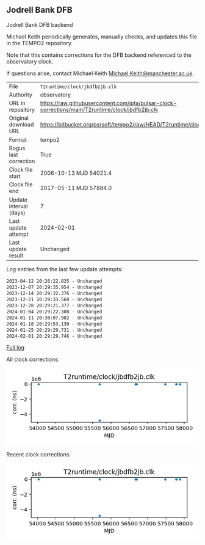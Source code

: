 
## Jodrell Bank DFB

Jodrell Bank DFB backend

Michael Keith periodically generates, manually checks, and updates
this file in the TEMPO2 repository.

Note that this contains corrections for the DFB backend referenced
to the observatory clock.

If questions arise, contact Michael Keith
<Michael.Keith@manchester.ac.uk>.

|     |     |
|:--- |:--- |
| File | `T2runtime/clock/jbdfb2jb.clk` |
| Authority | observatory |
| URL in repository | <https://raw.githubusercontent.com/ipta/pulsar-clock-corrections/main/T2runtime/clock/jbdfb2jb.clk> |
| Original download URL | <https://bitbucket.org/psrsoft/tempo2/raw/HEAD/T2runtime/clock/jbdfb2jb.clk> |
| Format | tempo2 |
| Bogus last correction | True |
| Clock file start | 2006-10-13 MJD 54021.4 |
| Clock file end | 2017-05-11 MJD 57884.0 |
| Update interval (days) | 7 |
| Last update attempt | 2024-02-01 |
| Last update result | Unchanged |

Log entries from the last few update attempts:
```
2023-04-12 20:26:22.835 - Unchanged
2023-12-07 20:29:35.954 - Unchanged
2023-12-14 20:29:32.376 - Unchanged
2023-12-21 20:29:33.560 - Unchanged
2023-12-28 20:29:21.377 - Unchanged
2024-01-04 20:29:22.308 - Unchanged
2024-01-11 20:30:07.902 - Unchanged
2024-01-18 20:29:53.130 - Unchanged
2024-01-25 20:29:29.731 - Unchanged
2024-02-01 20:29:29.746 - Unchanged
```
[Full log](https://raw.githubusercontent.com/ipta/pulsar-clock-corrections/main/log/T2runtime/clock/jbdfb2jb.clk.log)


All clock corrections:

![plot of all clock corrections](jbdfb2jb.clk.png "All corrections")

Recent clock corrections:

![plot of recent clock corrections](jbdfb2jb.clk.short.png "Recent corrections")

